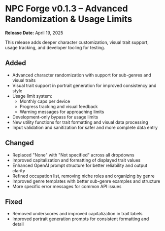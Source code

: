# NPC Forge v0.1.3 – Advanced Randomization & Usage Limits

**Release Date:** April 19, 2025

This release adds deeper character customization, visual trait support, usage tracking, and developer tooling for testing.

## Added
- Advanced character randomization with support for sub-genres and visual traits
- Visual trait support in portrait generation for improved consistency and style
- Usage limit system:
  - Monthly caps per device
  - Progress tracking and visual feedback
  - Warning messages for approaching limits
- Development-only bypass for usage limits
- New utility functions for trait formatting and visual data processing
- Input validation and sanitization for safer and more complete data entry

## Changed
- Replaced "None" with "Not specified" across all dropdowns
- Improved capitalization and formatting of displayed trait values
- Enhanced OpenAI prompt structure for better reliability and output clarity
- Refined occupation list, removing niche roles and organizing by genre
- Improved genre templates with better sub-genre examples and structure
- More specific error messages for common API issues

## Fixed
- Removed underscores and improved capitalization in trait labels
- Improved portrait generation prompts for consistent formatting and detail